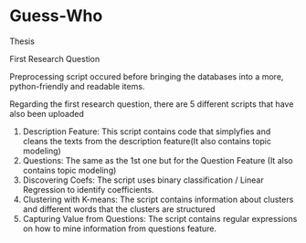 # Guess-Who
Thesis 


First Research Question

Preprocessing script occured before bringing the databases into a more, python-friendly and readable items.

Regarding the first research question, there are 5 different scripts that have also been uploaded

1. Description Feature: This script contains code that simplyfies and cleans the texts from the description feature(It also contains topic modeling)
2. Questions: The same as the 1st one but for the Question Feature (It also contains topic modeling)
3. Discovering Coefs: The script uses binary classification / Linear Regression to identify coefficients.
4. Clustering with K-means: The script contains information about clusters and different words that the clusters are structured
5. Capturing Value from Questions: The script contains regular expressions on how to mine information from questions feature.
